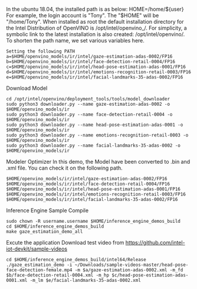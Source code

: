 In the ubuntu 18.04, the installed path is as below: HOME=/home/${user} For example, the login account is "Tony". The "$HOME" will be "/home/Tony". When installed as root the default installation directory for the Intel Distribution of OpenVINO is /opt/intel/openvino_/. For simplicity, a symbolic link to the latest installation is also created: /opt/intel/openvino/. To shorten the path name, we set various variables here.
```
Setting the following PATH
a=$HOME/openvino_models/ir/intel/gaze-estimation-adas-0002/FP16
b=$HOME/openvino_models/ir/intel/face-detection-retail-0004/FP16
c=$HOME/openvino_models/ir/intel/head-pose-estimation-adas-0001/FP16
d=$HOME/openvino_models/ir/intel/emotions-recognition-retail-0003/FP16
e=$HOME/openvino_models/ir/intel/facial-landmarks-35-adas-0002/FP16
```
Download Model
```
cd /opt/intel/openvino/deployment_tools/tools/model_downloader
sudo python3 downloader.py --name gaze-estimation-adas-0002 -o $HOME/openvino_models/ir
sudo python3 downloader.py --name face-detection-retail-0004 -o $HOME/openvino_models/ir
sudo python3 downloader.py --name head-pose-estimation-adas-0001 -o $HOME/openvino_models/ir
sudo python3 downloader.py --name emotions-recognition-retail-0003 -o $HOME/openvino_models/ir
sudo python3 downloader.py --name facial-landmarks-35-adas-0002 -o $HOME/openvino_models/ir
```
Modeler Optimizer
In this demo, the Model have been converted to .bin and .xml file. You can check it on the following path.
```
$HOME/openvino_models/ir/intel/gaze-estimation-adas-0002/FP16
$HOME/openvino_models/ir/intel/face-detection-retail-0004/FP16
$HOME/openvino_models/ir/intel/head-pose-estimation-adas-0001/FP16
$HOME/openvino_models/ir/intel/emotions-recognition-retail-0003/FP16
$HOME/openvino_models/ir/intel/facial-landmarks-35-adas-0002/FP16
```

Inference Engine Sample Compile
```
sudo chown -R username.username $HOME/inference_engine_demos_build
cd $HOME/inference_engine_demos_build
make gaze_estimation_demo_all
```
Excute the application
Download test video from https://github.com/intel-iot-devkit/sample-videos
```
cd $HOME/inference_engine_demos_build/intel64/Release
./gaze_estimation_demo -i ~/Downloads/sample-videos-master/head-pose-face-detection-female.mp4 -m $a/gaze-estimation-adas-0002.xml -m_fd $b/face-detection-retail-0004.xml -m_hp $c/head-pose-estimation-adas-0001.xml -m_lm $e/facial-landmarks-35-adas-0002.xml
```

